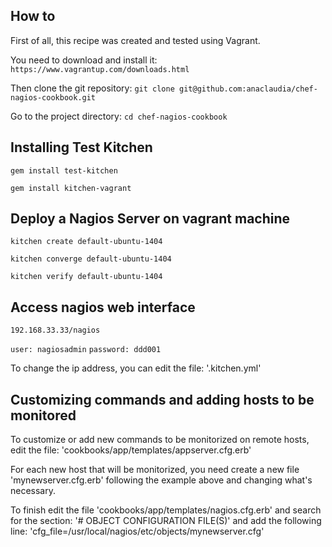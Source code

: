 ## How to

First of all, this recipe was created and tested using Vagrant.

You need to download and install it: ``https://www.vagrantup.com/downloads.html``

Then clone the git repository: ``git clone git@github.com:anaclaudia/chef-nagios-cookbook.git``

Go to the project directory: ``cd chef-nagios-cookbook``

## Installing Test Kitchen

``gem install test-kitchen``

``gem install kitchen-vagrant``

## Deploy a Nagios Server on vagrant machine

``kitchen create default-ubuntu-1404``

``kitchen converge default-ubuntu-1404``

``kitchen verify default-ubuntu-1404``

## Access nagios web interface

``192.168.33.33/nagios``

``user: nagiosadmin``
``password: ddd001``

To change the ip address, you can edit the file: '.kitchen.yml'

## Customizing commands and adding hosts to be monitored

To customize or add new commands to be monitorized on remote hosts, edit the file: 'cookbooks/app/templates/appserver.cfg.erb'

For each new host that will be monitorized, you need create a new file 'mynewserver.cfg.erb' following the example above and changing what's necessary.

To finish edit the file 'cookbooks/app/templates/nagios.cfg.erb' and search for the section: '# OBJECT CONFIGURATION FILE(S)' and add the following line: 'cfg_file=/usr/local/nagios/etc/objects/mynewserver.cfg'
